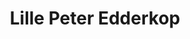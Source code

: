 ---
layout: post
title: Lille Peter Edderkop
arranger: Andreas Larsen
pagecount: 5
difficulty: 1
categories: dansk
---
